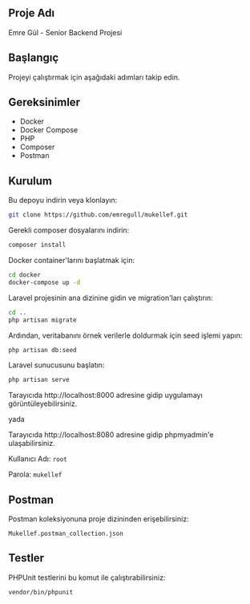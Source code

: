 ## Proje Adı

Emre Gül - Senior Backend Projesi

## Başlangıç

Projeyi çalıştırmak için aşağıdaki adımları takip edin.

## Gereksinimler

- Docker
- Docker Compose
- PHP
- Composer
- Postman

## Kurulum

Bu depoyu indirin veya klonlayın:

```bash
git clone https://github.com/emregull/mukellef.git
```

Gerekli composer dosyalarını indirin:

```bash
composer install
```

Docker container'larını başlatmak için:

```bash
cd docker
docker-compose up -d
```

Laravel projesinin ana dizinine gidin ve migration'ları çalıştırın:

```bash
cd ..
php artisan migrate
```

Ardından, veritabanını örnek verilerle doldurmak için seed işlemi yapın:

```bash
php artisan db:seed
```

Laravel sunucusunu başlatın:

```bash
php artisan serve
```

Tarayıcıda http://localhost:8000 adresine gidip uygulamayı görüntüleyebilirsiniz.

yada

Tarayıcıda http://localhost:8080 adresine gidip phpmyadmin'e ulaşabilirsiniz.

Kullanıcı Adı: `root`

Parola: `mukellef`

## Postman
Postman koleksiyonuna proje dizininden erişebilirsiniz:

```http
Mukellef.postman_collection.json
```

## Testler
PHPUnit testlerini bu komut ile çalıştırabilirsiniz:

```http
vendor/bin/phpunit
```
